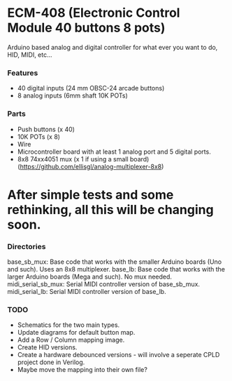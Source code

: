 ECM-408 (Electronic Control Module 40 buttons 8 pots)
=====================================================

Arduino based analog and digital controller for what ever you want to do, HID, MIDI, etc...

### Features
* 40 digital inputs (24 mm OBSC-24 arcade buttons)
* 8 analog inputs (6mm shaft 10K POTs)


### Parts
* Push buttons (x 40)
* 10K POTs (x 8)
* Wire
* Microcontroller board with at least 1 analog port and 5 digital ports.
* 8x8 74xx4051 mux (x 1 if using a small board) (https://github.com/ellisgl/analog-multiplexer-8x8)

# After simple tests and some rethinking, all this will be changing soon. 
### Directories
base_sb_mux: Base code that works with the smaller Arduino boards (Uno and such). Uses an 8x8 multiplexer.
base_lb: Base code that works with the larger Arduino boards (Mega and such). No mux needed.
midi_serial_sb_mux: Serial MIDI controller version of base_sb_mux.
midi_serial_lb: Serial MIDI controller version of base_lb.

### TODO
* Schematics for the two main types.
* Update diagrams for default button map.
* Add a Row / Column mapping image.
* Create HID versions.
* Create a hardware debounced versions - will involve a seperate CPLD project done in Verilog.
* Maybe move the mapping into their own file?